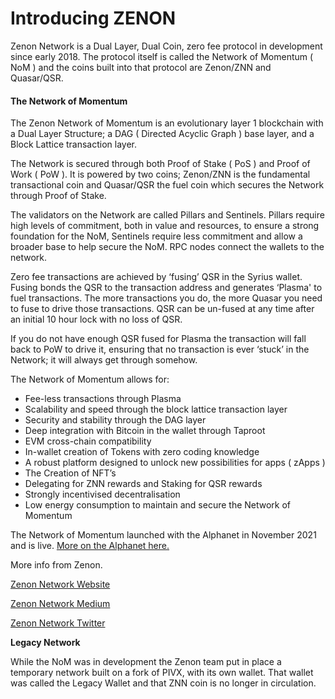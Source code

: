 # Introducing ZENON

Zenon Network is a Dual Layer, Dual Coin, zero fee protocol in development since early 2018. The protocol itself is called the Network of Momentum ( NoM ) and the coins built into that protocol are Zenon/ZNN and Quasar/QSR.

#### **The Network of Momentum**

The Zenon Network of Momentum is an evolutionary layer 1 blockchain with a Dual Layer Structure; a DAG ( Directed Acyclic Graph ) base layer, and a Block Lattice transaction layer.&#x20;

The Network is secured through both Proof of Stake ( PoS ) and Proof of Work ( PoW ). It is powered by two coins; Zenon/ZNN is the fundamental transactional coin and Quasar/QSR the fuel coin which secures the Network through Proof of Stake.

The validators on the Network are called Pillars and Sentinels. Pillars require high levels of commitment, both in value and resources, to ensure a strong foundation for the NoM, Sentinels require less commitment and allow a broader base to help secure the NoM. RPC nodes connect the wallets to the network.

Zero fee transactions are achieved by ‘fusing’ QSR in the Syrius wallet. Fusing bonds the QSR to the transaction address and generates ‘Plasma' to fuel transactions. The more transactions you do, the more Quasar you need to fuse to drive those transactions. QSR can be un-fused at any time after an initial 10 hour lock with no loss of QSR.

If you do not have enough QSR fused for Plasma the transaction will fall back to PoW to drive it, ensuring that no transaction is ever ‘stuck’ in the Network; it will always get through somehow.

The Network of Momentum allows for:

* Fee-less transactions through Plasma
* Scalability and speed through the block lattice transaction layer
* Security and stability through the DAG layer
* Deep integration with Bitcoin in the wallet through Taproot
* EVM cross-chain compatibility
* In-wallet creation of Tokens with zero coding knowledge
* A robust platform designed to unlock new possibilities for apps ( zApps )
* The Creation of NFT’s
* Delegating for ZNN rewards and Staking for QSR rewards
* Strongly incentivised decentralisation
* Low energy consumption to maintain and secure the Network of Momentum

The Network of Momentum launched with the Alphanet in November 2021 and is live. [More on the Alphanet here.](more-information/alpha-network.md)

More info from Zenon.&#x20;

[Zenon Network Website](https://zenon.network)

[Zenon Network Medium](https://medium.com/@zenon.network/paving-the-way-1332f61a66b2)

[Zenon Network Twitter](https://twitter.com/Zenon\_Network)

**Legacy Network**

While the NoM was in development the Zenon team put in place a temporary network built on a fork of PIVX, with its own wallet. That wallet was called the Legacy Wallet and that ZNN coin is no longer in circulation.
